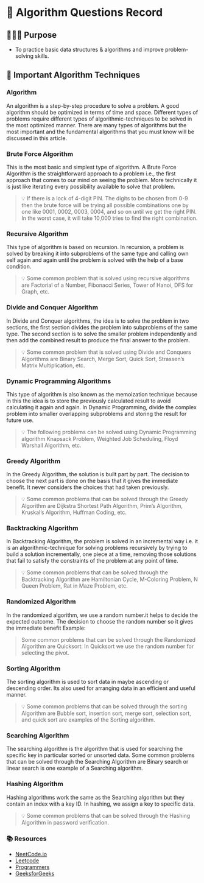# 🧪 Algorithm Questions Record

## 🙋🏻‍♂️ Purpose

- To practice basic data structures & algorithms and improve problem-solving skills.


## 🍳 Important Algorithm Techniques

### Algorithm

An algorithm is a step-by-step procedure to solve a problem. A good algorithm should be optimized in terms of time and space. Different types of problems require different types of algorithmic-techniques to be solved in the most optimized manner. There are many types of algorithms but the most important and the fundamental algorithms that you must know will be discussed in this article.

### Brute Force Algorithm 
This is the most basic and simplest type of algorithm. A Brute Force Algorithm is the straightforward approach to a problem i.e., the first approach that comes to our mind on seeing the problem. More technically it is just like iterating every possibility available to solve that problem.

> 💡 If there is a lock of 4-digit PIN. The digits to be chosen from 0-9 then the brute force will be trying all possible combinations one by one like 0001, 0002, 0003, 0004, and so on until we get the right PIN. In the worst case, it will take 10,000 tries to find the right combination.

### Recursive Algorithm
This type of algorithm is based on recursion. In recursion, a problem is solved by breaking it into subproblems of the same type and calling own self again and again until the problem is solved with the help of a base condition.

> 💡 Some common problem that is solved using recursive algorithms are Factorial of a Number, Fibonacci Series, Tower of Hanoi, DFS for Graph, etc.

### Divide and Conquer Algorithm
In Divide and Conquer algorithms, the idea is to solve the problem in two sections, the first section divides the problem into subproblems of the same type. The second section is to solve the smaller problem independently and then add the combined result to produce the final answer to the problem.

> 💡 Some common problem that is solved using Divide and Conquers Algorithms are Binary Search, Merge Sort, Quick Sort, Strassen’s Matrix Multiplication, etc.

### Dynamic Programming Algorithms
This type of algorithm is also known as the memoization technique because in this the idea is to store the previously calculated result to avoid calculating it again and again. In Dynamic Programming, divide the complex problem into smaller overlapping subproblems and storing the result for future use.

> 💡 The following problems can be solved using Dynamic Programming algorithm Knapsack Problem, Weighted Job Scheduling, Floyd Warshall Algorithm,  etc.

### Greedy Algorithm
In the Greedy Algorithm, the solution is built part by part. The decision to choose the next part is done on the basis that it gives the immediate benefit. It never considers the choices that had taken previously.

> 💡 Some common problems that can be solved through the Greedy Algorithm are Dijkstra Shortest Path Algorithm, Prim’s Algorithm, Kruskal’s Algorithm, Huffman Coding, etc.

### Backtracking Algorithm
In Backtracking Algorithm, the problem is solved in an incremental way i.e. it is an algorithmic-technique for solving problems recursively by trying to build a solution incrementally, one piece at a time, removing those solutions that fail to satisfy the constraints of the problem at any point of time.

> 💡 Some common problems that can be solved through the Backtracking Algorithm are Hamiltonian Cycle, M-Coloring Problem, N Queen Problem, Rat in Maze Problem, etc.

 
### Randomized Algorithm
In the randomized algorithm, we use a random number.it helps to decide the expected outcome. The decision to choose the random number so  it gives the immediate benefit
Example:

> Some common problems that can be solved through the Randomized Algorithm are  Quicksort: In  Quicksort we use the random number for selecting the pivot.
 

### Sorting Algorithm
The sorting algorithm is used to sort data in maybe ascending or descending order. Its also used for arranging data in an efficient and useful manner. 

> 💡 Some common problems that can be solved through the sorting Algorithm are  Bubble sort, insertion sort, merge sort, selection sort, and quick sort are examples of the Sorting algorithm.

### Searching Algorithm
The searching algorithm is the algorithm that is used for searching the specific key in particular sorted or unsorted data. Some common problems that can be solved through the Searching Algorithm are Binary search or linear search is one example of a Searching algorithm.

### Hashing Algorithm
Hashing algorithms work the same as the Searching algorithm but they contain an index with a key ID. In hashing, we assign a key to specific data.

> 💡 Some common problems that can be solved through the Hashing Algorithm in password verification.


### 📚 Resources

- [NeetCode.io](https://neetcode.io/)
- [Leetcode](https://leetcode.com/)
- [Programmers](https://school.programmers.co.kr/learn/challenges)
- [GeeksforGeeks](https://www.geeksforgeeks.org/most-important-type-of-algorithms/)
